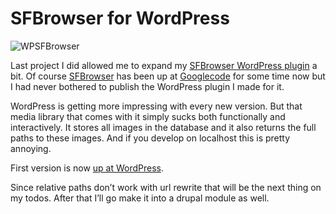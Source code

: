 <!--
  id: 756
  date: 2010-11-19T02:38:25
  modified: 2016-12-14T20:16:18
  slug: sfbrowser-for-wordpress
  type: post
  excerpt: <p>Last project I did allowed me to expand my SFBrowser WordPress plugin a bit. Of course SFBrowser has been up at Googlecode for some time now but I had never bothered to publish the WordPress plugin I made for it.</p>
  categories: code, Javascript, jQuery, Wordpress
  tags: 
  inCv: 
  inPortfolio: 
  dateFrom: 
  dateTo: 
-->

# SFBrowser for WordPress

<p><img src="https://res.cloudinary.com/dn1rmdjs5/image/upload/v1566568756/rv/WPSFBrowser.jpg" alt="WPSFBrowser" class="left" /></p>
<p>Last project I did allowed me to expand my <a href="http://wordpress.org/extend/plugins/sfbrowser/">SFBrowser WordPress plugin</a> a bit. Of course <a href="http://sfbrowser.ronvalstar.nl/">SFBrowser</a> has been up at <a href="http://code.google.com/p/sfbrowser/">Googlecode</a> for some time now but I had never bothered to publish the WordPress plugin I made for it.</p>
<p><!--more--></p>
<p>WordPress is getting more impressing with every new version. But that media library that comes with it simply sucks both functionally and interactively. It stores all images in the database and it also returns the full paths to these images. And if you develop on localhost this is pretty annoying.</p>
<p>First version is now <a href="http://wordpress.org/extend/plugins/sfbrowser/">up at WordPress</a>.</p>
<p>Since relative paths don&#8217;t work with url rewrite that will be the next thing on my todos. After that I&#8217;ll go make it into a drupal module as well.</p>